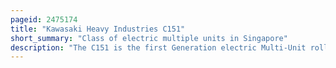 ```yaml
---
pageid: 2475174
title: "Kawasaki Heavy Industries C151"
short_summary: "Class of electric multiple units in Singapore"
description: "The C151 is the first Generation electric Multi-Unit rolling Stock which is currently in Use on the Northsouth and eastwest Lines of the Singapore Mass rapid Transit System manufactured by a Consortium led by Kawasaki heavy Industries under Contract 151. They were introduced in 1987 and are the oldest Trains operating on the Network."
---
```

